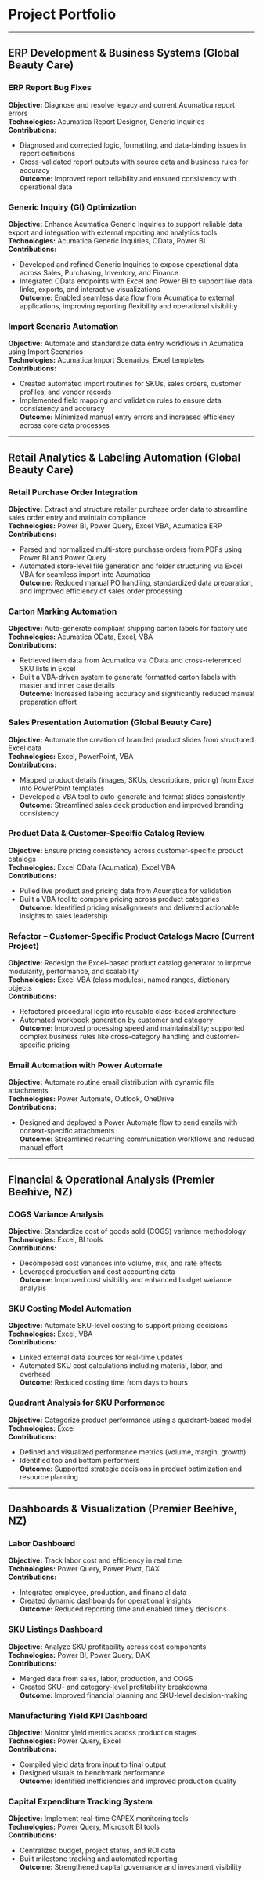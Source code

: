 # Project Portfolio

---

## ERP Development & Business Systems (Global Beauty Care)

### ERP Report Bug Fixes
**Objective:** Diagnose and resolve legacy and current Acumatica report errors  
**Technologies:** Acumatica Report Designer, Generic Inquiries  
**Contributions:**
- Diagnosed and corrected logic, formatting, and data-binding issues in report definitions  
- Cross-validated report outputs with source data and business rules for accuracy  
**Outcome:** Improved report reliability and ensured consistency with operational data

### Generic Inquiry (GI) Optimization
**Objective:** Enhance Acumatica Generic Inquiries to support reliable data export and integration with external reporting and analytics tools  
**Technologies:** Acumatica Generic Inquiries, OData, Power BI  
**Contributions:**
- Developed and refined Generic Inquiries to expose operational data across Sales, Purchasing, Inventory, and Finance  
- Integrated OData endpoints with Excel and Power BI to support live data links, exports, and interactive visualizations  
**Outcome:** Enabled seamless data flow from Acumatica to external applications, improving reporting flexibility and operational visibility

### Import Scenario Automation
**Objective:** Automate and standardize data entry workflows in Acumatica using Import Scenarios  
**Technologies:** Acumatica Import Scenarios, Excel templates  
**Contributions:**
- Created automated import routines for SKUs, sales orders, customer profiles, and vendor records  
- Implemented field mapping and validation rules to ensure data consistency and accuracy  
**Outcome:** Minimized manual entry errors and increased efficiency across core data processes

---

## Retail Analytics & Labeling Automation (Global Beauty Care)

### Retail Purchase Order Integration
**Objective:** Extract and structure retailer purchase order data to streamline sales order entry and maintain compliance  
**Technologies:** Power BI, Power Query, Excel VBA, Acumatica ERP  
**Contributions:**
- Parsed and normalized multi-store purchase orders from PDFs using Power BI and Power Query  
- Automated store-level file generation and folder structuring via Excel VBA for seamless import into Acumatica  
**Outcome:** Reduced manual PO handling, standardized data preparation, and improved efficiency of sales order processing

### Carton Marking Automation
**Objective:** Auto-generate compliant shipping carton labels for factory use  
**Technologies:** Acumatica OData, Excel, VBA  
**Contributions:**
- Retrieved item data from Acumatica via OData and cross-referenced SKU lists in Excel  
- Built a VBA-driven system to generate formatted carton labels with master and inner case details  
**Outcome:** Increased labeling accuracy and significantly reduced manual preparation effort

### Sales Presentation Automation (Global Beauty Care)
**Objective:** Automate the creation of branded product slides from structured Excel data  
**Technologies:** Excel, PowerPoint, VBA  
**Contributions:**
- Mapped product details (images, SKUs, descriptions, pricing) from Excel into PowerPoint templates  
- Developed a VBA tool to auto-generate and format slides consistently  
**Outcome:** Streamlined sales deck production and improved branding consistency

### Product Data & Customer-Specific Catalog Review
**Objective:** Ensure pricing consistency across customer-specific product catalogs  
**Technologies:** Excel OData (Acumatica), Excel VBA  
**Contributions:**
- Pulled live product and pricing data from Acumatica for validation  
- Built a VBA tool to compare pricing across product categories  
**Outcome:** Identified pricing misalignments and delivered actionable insights to sales leadership

### Refactor – Customer-Specific Product Catalogs Macro (Current Project)
**Objective:** Redesign the Excel-based product catalog generator to improve modularity, performance, and scalability  
**Technologies:** Excel VBA (class modules), named ranges, dictionary objects  
**Contributions:**
- Refactored procedural logic into reusable class-based architecture  
- Automated workbook generation by customer and category  
**Outcome:** Improved processing speed and maintainability; supported complex business rules like cross-category handling and customer-specific pricing

### Email Automation with Power Automate
**Objective:** Automate routine email distribution with dynamic file attachments  
**Technologies:** Power Automate, Outlook, OneDrive  
**Contributions:**
- Designed and deployed a Power Automate flow to send emails with context-specific attachments  
**Outcome:** Streamlined recurring communication workflows and reduced manual effort

---

## Financial & Operational Analysis (Premier Beehive, NZ)

### COGS Variance Analysis
**Objective:** Standardize cost of goods sold (COGS) variance methodology  
**Technologies:** Excel, BI tools  
**Contributions:**
- Decomposed cost variances into volume, mix, and rate effects  
- Leveraged production and cost accounting data  
**Outcome:** Improved cost visibility and enhanced budget variance analysis

### SKU Costing Model Automation
**Objective:** Automate SKU-level costing to support pricing decisions  
**Technologies:** Excel, VBA  
**Contributions:**
- Linked external data sources for real-time updates  
- Automated SKU cost calculations including material, labor, and overhead  
**Outcome:** Reduced costing time from days to hours

### Quadrant Analysis for SKU Performance
**Objective:** Categorize product performance using a quadrant-based model  
**Technologies:** Excel  
**Contributions:**
- Defined and visualized performance metrics (volume, margin, growth)  
- Identified top and bottom performers  
**Outcome:** Supported strategic decisions in product optimization and resource planning

---

## Dashboards & Visualization (Premier Beehive, NZ)

### Labor Dashboard
**Objective:** Track labor cost and efficiency in real time  
**Technologies:** Power Query, Power Pivot, DAX  
**Contributions:**
- Integrated employee, production, and financial data  
- Created dynamic dashboards for operational insights  
**Outcome:** Reduced reporting time and enabled timely decisions

### SKU Listings Dashboard
**Objective:** Analyze SKU profitability across cost components  
**Technologies:** Power BI, Power Query, DAX  
**Contributions:**
- Merged data from sales, labor, production, and COGS  
- Created SKU- and category-level profitability breakdowns  
**Outcome:** Improved financial planning and SKU-level decision-making

### Manufacturing Yield KPI Dashboard
**Objective:** Monitor yield metrics across production stages  
**Technologies:** Power Query, Excel  
**Contributions:**
- Compiled yield data from input to final output  
- Designed visuals to benchmark performance  
**Outcome:** Identified inefficiencies and improved production quality

### Capital Expenditure Tracking System
**Objective:** Implement real-time CAPEX monitoring tools  
**Technologies:** Power Query, Microsoft BI tools  
**Contributions:**
- Centralized budget, project status, and ROI data  
- Built milestone tracking and automated reporting  
**Outcome:** Strengthened capital governance and investment visibility

